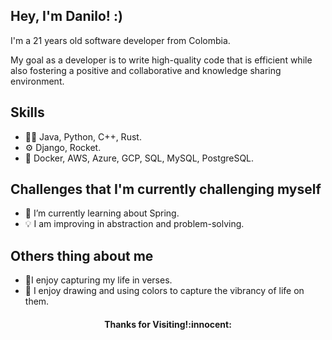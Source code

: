## Hey, I'm Danilo! :)  
I'm a 21 years old software developer from Colombia.

My goal as a developer is to write high-quality code that is efficient while also fostering a positive and collaborative and knowledge sharing environment.

## Skills
- 👨‍💻 Java, Python, C++, Rust.
- ⚙️ Django, Rocket.
- 🚀 Docker, AWS, Azure, GCP, SQL, MySQL, PostgreSQL.

## Challenges that I'm currently challenging myself
- 🌱 I’m currently learning about Spring.
- 💡 I am improving in abstraction and problem-solving.

## Others thing about me
- 📝I enjoy capturing my life in verses.
- 🎨 I enjoy drawing and using colors to capture the vibrancy of life on them.

<h4 align="center"> Thanks for Visiting!:innocent:</h4>
